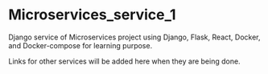 # Microservices_service_1
Django service of Microservices project using Django, Flask, React, Docker, and Docker-compose for learning purpose. 

Links for other services will be added here when they are being done.
